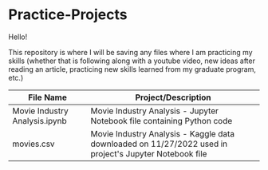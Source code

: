 # Practice-Projects

Hello! 

This repository is where I will be saving any files where I am practicing my skills (whether that is following along with a youtube video, new ideas after reading an article, practicing new skills learned from my graduate program, etc.)

| File Name                 | Project/Description | 
| ---                       | ---       |
| Movie Industry Analysis.ipynb  | Movie Industry Analysis - Jupyter Notebook file containing Python code |
| movies.csv                     | Movie Industry Analysis - Kaggle data downloaded on 11/27/2022 used in project's Jupyter Notebook file      |
